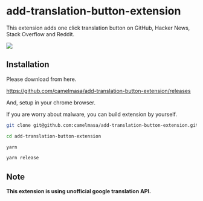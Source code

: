 # add-translation-button-extension

This extension adds one click translation button on GitHub, Hacker News, Stack Overflow and Reddit.

![](https://user-images.githubusercontent.com/189824/37529714-2cbed484-297b-11e8-8635-f08f2cdef09e.gif)


## Installation

Please download from here.

https://github.com/camelmasa/add-translation-button-extension/releases

And, setup in your chrome browser.

If you are worry about malware, you can build extension by yourself.

```bash
git clone git@github.com:camelmasa/add-translation-button-extension.git

cd add-translation-button-extension

yarn

yarn release
```

## Note

**This extension is using unofficial google translation API.**
